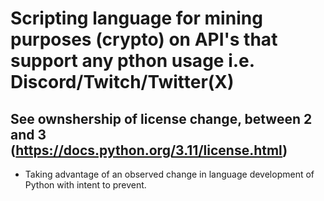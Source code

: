 # Scripting language for mining purposes (crypto) on API's that support any pthon usage i.e. Discord/Twitch/Twitter(X)

## See ownshership of license change, between 2 and 3 (https://docs.python.org/3.11/license.html)
- Taking advantage of an observed change in language development of Python with intent to prevent.

